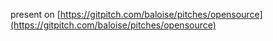 present on [https://gitpitch.com/baloise/pitches/opensource](https://gitpitch.com/baloise/pitches/opensource)
